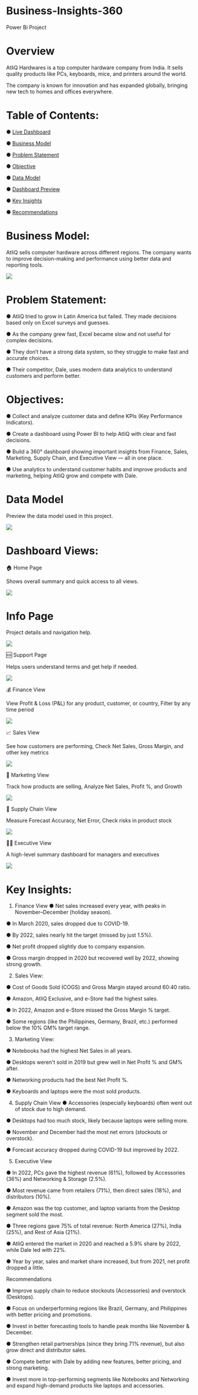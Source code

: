 # Business-Insights-360

Power Bi Project

# Overview

AtliQ Hardwares is a top computer hardware company from India. It sells quality products like PCs, keyboards, mice, and printers around the world.

The company is known for innovation and has expanded globally, bringing new tech to homes and offices everywhere.

# Table of Contents:

● [Live Dashboard](#live-dashboard)

● [Business Model](#Business-model)

● [Problem Statement](#problem-statement)

● [Objective](#objective)

● [Data Model](#data-model)

● [Dashboard Preview](#dashboard-preview)

● [Key Insights](#key-Insights)

● [Recommendations](#recommendations)

# Business Model:

AtliQ sells computer hardware across different regions. The company wants to improve decision-making and performance using better data and reporting tools.

![](BI%20360%20AtliQ%20Business%20Model.png)


# Problem Statement:

● AtliQ tried to grow in Latin America but failed. They made decisions based only on Excel surveys and guesses.

● As the company grew fast, Excel became slow and not useful for complex decisions.

● They don’t have a strong data system, so they struggle to make fast and accurate choices.

● Their competitor, Dale, uses modern data analytics to understand customers and perform better.

# Objectives:

● Collect and analyze customer data and define KPIs (Key Performance Indicators).

● Create a dashboard using Power BI to help AtliQ with clear and fast decisions.

● Build a 360° dashboard showing important insights from Finance, Sales, Marketing, Supply Chain, and Executive View — all in one place.

● Use analytics to understand customer habits and improve products and marketing, helping AtliQ grow and compete with Dale.

# Data Model
Preview the data model used in this project.

![](Data%20Model.png)

# Dashboard Views:

🏠 Home Page

Shows overall summary and quick access to all views.

![](Home%20Page.png)

# Info Page

Project details and navigation help.

![](Info-.png)

🆘 Support Page

Helps users understand terms and get help if needed.

![](Support.png)

💰 Finance View

View Profit & Loss (P&L) for any product, customer, or country, Filter by any time period

![](Finance%20View.png)

📈 Sales View

See how customers are performing, Check Net Sales, Gross Margin, and other key metrics

![](Sales%20View.png)

📣 Marketing View

Track how products are selling, Analyze Net Sales, Profit %, and Growth

![](Marketing%20View.png)

🚚 Supply Chain View

Measure Forecast Accuracy, Net Error, Check risks in product stock

![](SupplyuChain%20View.png)

🧑‍💼 Executive View

A high-level summary dashboard for managers and executives

![](Executive%20View.png)

# Key Insights:
1) Finance View
● Net sales increased every year, with peaks in November–December (holiday season).

● In March 2020, sales dropped due to COVID-19.

● By 2022, sales nearly hit the target (missed by just 1.5%).

● Net profit dropped slightly due to company expansion.

● Gross margin dropped in 2020 but recovered well by 2022, showing strong growth.

2) Sales View:
 
● Cost of Goods Sold (COGS) and Gross Margin stayed around 60:40 ratio.

● Amazon, AtliQ Exclusive, and e-Store had the highest sales.

● In 2022, Amazon and e-Store missed the Gross Margin % target.

● Some regions (like the Philippines, Germany, Brazil, etc.) performed below the 10% GM% target range.

3) Marketing View:

● Notebooks had the highest Net Sales in all years.

● Desktops weren't sold in 2019 but grew well in Net Profit % and GM% after.

● Networking products had the best Net Profit %.

● Keyboards and laptops were the most sold products.

4) Supply Chain View
● Accessories (especially keyboards) often went out of stock due to high demand.

● Desktops had too much stock, likely because laptops were selling more.

● November and December had the most net errors (stockouts or overstock).

● Forecast accuracy dropped during COVID-19 but improved by 2022.

5) Executive View 

● In 2022, PCs gave the highest revenue (61%), followed by Accessories (36%) and Networking & Storage (2.5%).

● Most revenue came from retailers (71%), then direct sales (18%), and distributors (10%).

● Amazon was the top customer, and laptop variants from the Desktop segment sold the most.

● Three regions gave 75% of total revenue: North America (27%), India (25%), and Rest of Asia (21%).

● AtliQ entered the market in 2020 and reached a 5.9% share by 2022, while Dale led with 22%.

● Year by year, sales and market share increased, but from 2021, net profit dropped a little.

Recommendations

● Improve supply chain to reduce stockouts (Accessories) and overstock (Desktops).

● Focus on underperforming regions like Brazil, Germany, and Philippines with better pricing and promotions.

● Invest in better forecasting tools to handle peak months like November & December.

● Strengthen retail partnerships (since they bring 71% revenue), but also grow direct and distributor sales.

● Compete better with Dale by adding new features, better pricing, and strong marketing.

● Invest more in top-performing segments like Notebooks and Networking and expand high-demand products like laptops and accessories.
